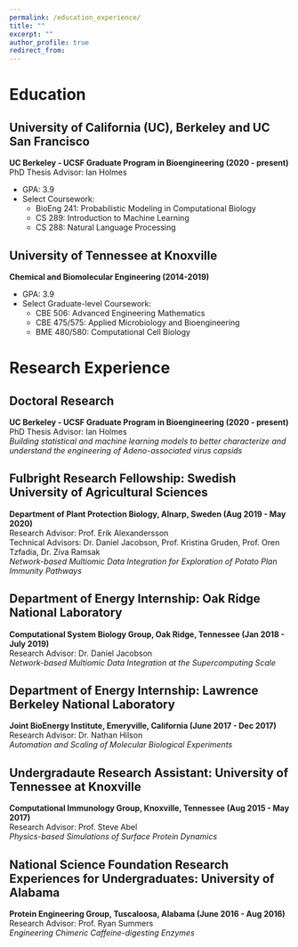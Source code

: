 ```yaml
---
permalink: /education_experience/
title: ""
excerpt: ""
author_profile: true
redirect_from: 
---
```


# Education
## University of California (UC), Berkeley and UC San Francisco
**UC Berkeley - UCSF Graduate Program in Bioengineering (2020 - present)**  
PhD Thesis Advisor: Ian Holmes  
- GPA: 3.9
- Select Coursework:
  - BioEng 241: Probabilistic Modeling in Computational Biology
  - CS 289: Introduction to Machine Learning
  - CS 288: Natural Language Processing
  
## University of Tennessee at Knoxville
**Chemical and Biomolecular Engineering (2014-2019)**  
- GPA: 3.9
- Select Graduate-level Coursework:
  - CBE 506: Advanced Engineering Mathematics
  - CBE 475/575: Applied Microbiology and Bioengineering
  - BME 480/580: Computational Cell Biology
  
  
   
# Research Experience
## Doctoral Research
**UC Berkeley - UCSF Graduate Program in Bioengineering (2020 - present)**  
PhD Thesis Advisor: Ian Holmes  
*Building statistical and machine learning models to better characterize and understand the engineering of Adeno-associated virus capsids*  
  
## Fulbright Research Fellowship: Swedish University of Agricultural Sciences
**Department of Plant Protection Biology, Alnarp, Sweden (Aug 2019 - May 2020)**  
Research Advisor: Prof. Erik Alexandersson  
Technical Advisors: Dr. Daniel Jacobson, Prof. Kristina Gruden, Prof. Oren Tzfadia, Dr. Ziva Ramsak  
*Network-based Multiomic Data Integration for Exploration of Potato Plan Immunity Pathways*  
  
## Department of Energy Internship: Oak Ridge National Laboratory
**Computational System Biology Group, Oak Ridge, Tennessee (Jan 2018 - July 2019)**  
Research Advisor: Dr. Daniel Jacobson  
*Network-based Multiomic Data Integration at the Supercomputing Scale*  
  
## Department of Energy Internship: Lawrence Berkeley National Laboratory
**Joint BioEnergy Institute, Emeryville, California (June 2017 - Dec 2017)**  
Research Advisor: Dr. Nathan Hilson  
*Automation and Scaling of Molecular Biological Experiments*  
  
## Undergradaute Research Assistant: University of Tennessee at Knoxville
**Computational Immunology Group, Knoxville, Tennessee (Aug 2015 - May 2017)**  
Research Advisor: Prof. Steve Abel  
*Physics-based Simulations of Surface Protein Dynamics*  
  
## National Science Foundation Research Experiences for Undergraduates: University of Alabama
**Protein Engineering Group, Tuscaloosa, Alabama (June 2016 - Aug 2016)**  
Research Advisor: Prof. Ryan Summers  
*Engineering Chimeric Caffeine-digesting Enzymes*  
